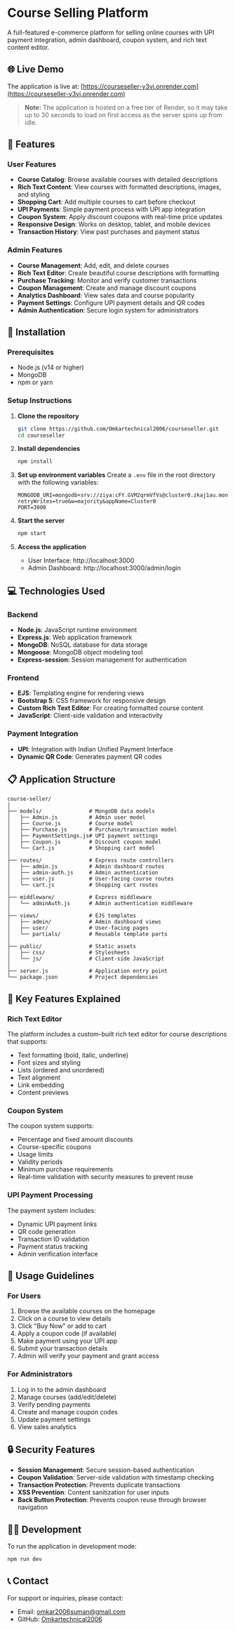 # Course Selling Platform

A full-featured e-commerce platform for selling online courses with UPI payment integration, admin dashboard, coupon system, and rich text content editor.

## 🌐 Live Demo

The application is live at: [https://courseseller-y3vj.onrender.com](https://courseseller-y3vj.onrender.com)

> **Note:** The application is hosted on a free tier of Render, so it may take up to 30 seconds to load on first access as the server spins up from idle.

## 🌟 Features

### User Features
- **Course Catalog**: Browse available courses with detailed descriptions
- **Rich Text Content**: View courses with formatted descriptions, images, and styling
- **Shopping Cart**: Add multiple courses to cart before checkout
- **UPI Payments**: Simple payment process with UPI app integration
- **Coupon System**: Apply discount coupons with real-time price updates
- **Responsive Design**: Works on desktop, tablet, and mobile devices
- **Transaction History**: View past purchases and payment status

### Admin Features
- **Course Management**: Add, edit, and delete courses
- **Rich Text Editor**: Create beautiful course descriptions with formatting
- **Purchase Tracking**: Monitor and verify customer transactions
- **Coupon Management**: Create and manage discount coupons
- **Analytics Dashboard**: View sales data and course popularity
- **Payment Settings**: Configure UPI payment details and QR codes
- **Admin Authentication**: Secure login system for administrators

## 🚀 Installation

### Prerequisites
- Node.js (v14 or higher)
- MongoDB
- npm or yarn

### Setup Instructions

1. **Clone the repository**
   ```bash
   git clone https://github.com/Omkartechnical2006/courseseller.git
   cd courseseller
   ```

2. **Install dependencies**
   ```bash
   npm install
   ```

3. **Set up environment variables**
   Create a `.env` file in the root directory with the following variables:
   ```
   MONGODB_URI=mongodb+srv://ziya:cFY.GVM2qrmVfVs@cluster0.zkaj1au.mongodb.net/?retryWrites=true&w=majority&appName=Cluster0
   PORT=3000
   ```

4. **Start the server**
   ```bash
   npm start
   ```

5. **Access the application**
   - User Interface: http://localhost:3000
   - Admin Dashboard: http://localhost:3000/admin/login

## 💻 Technologies Used

### Backend
- **Node.js**: JavaScript runtime environment
- **Express.js**: Web application framework
- **MongoDB**: NoSQL database for data storage
- **Mongoose**: MongoDB object modeling tool
- **Express-session**: Session management for authentication

### Frontend
- **EJS**: Templating engine for rendering views
- **Bootstrap 5**: CSS framework for responsive design
- **Custom Rich Text Editor**: For creating formatted course content
- **JavaScript**: Client-side validation and interactivity

### Payment Integration
- **UPI**: Integration with Indian Unified Payment Interface
- **Dynamic QR Code**: Generates payment QR codes

## 📋 Application Structure

```
course-seller/
│
├── models/               # MongoDB data models
│   ├── Admin.js          # Admin user model
│   ├── Course.js         # Course model
│   ├── Purchase.js       # Purchase/transaction model
│   ├── PaymentSettings.js# UPI payment settings
│   ├── Coupon.js         # Discount coupon model
│   └── Cart.js           # Shopping cart model
│
├── routes/               # Express route controllers
│   ├── admin.js          # Admin dashboard routes
│   ├── admin-auth.js     # Admin authentication
│   ├── user.js           # User-facing course routes
│   └── cart.js           # Shopping cart routes
│
├── middleware/           # Express middleware
│   └── adminAuth.js      # Admin authentication middleware
│
├── views/                # EJS templates
│   ├── admin/            # Admin dashboard views
│   ├── user/             # User-facing pages
│   └── partials/         # Reusable template parts
│
├── public/               # Static assets
│   ├── css/              # Stylesheets
│   └── js/               # Client-side JavaScript
│
├── server.js             # Application entry point
└── package.json          # Project dependencies
```

## 🌱 Key Features Explained

### Rich Text Editor
The platform includes a custom-built rich text editor for course descriptions that supports:
- Text formatting (bold, italic, underline)
- Font sizes and styling
- Lists (ordered and unordered)
- Text alignment
- Link embedding
- Content previews

### Coupon System
The coupon system supports:
- Percentage and fixed amount discounts
- Course-specific coupons
- Usage limits
- Validity periods
- Minimum purchase requirements
- Real-time validation with security measures to prevent reuse

### UPI Payment Processing
The payment system includes:
- Dynamic UPI payment links
- QR code generation
- Transaction ID validation
- Payment status tracking
- Admin verification interface

## 📜 Usage Guidelines

### For Users
1. Browse the available courses on the homepage
2. Click on a course to view details
3. Click "Buy Now" or add to cart
4. Apply a coupon code (if available)
5. Make payment using your UPI app
6. Submit your transaction details
7. Admin will verify your payment and grant access

### For Administrators
1. Log in to the admin dashboard
2. Manage courses (add/edit/delete)
3. Verify pending payments
4. Create and manage coupon codes
5. Update payment settings
6. View sales analytics

## 🔒 Security Features

- **Session Management**: Secure session-based authentication
- **Coupon Validation**: Server-side validation with timestamp checking
- **Transaction Protection**: Prevents duplicate transactions
- **XSS Prevention**: Content sanitization for user inputs
- **Back Button Protection**: Prevents coupon reuse through browser navigation

## 👨‍💻 Development

To run the application in development mode:
```bash
npm run dev
```

## 📞 Contact

For support or inquiries, please contact:
- Email: omkar2006suman@gmail.com
- GitHub: [Omkartechnical2006](https://github.com/Omkartechnical2006)